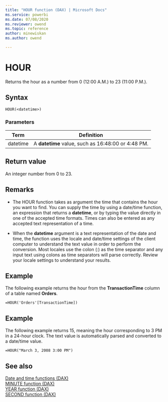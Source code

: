 ```yaml
---
title: "HOUR function (DAX) | Microsoft Docs"
ms.service: powerbi 
ms.date: 07/08/2020
ms.reviewer: owend
ms.topic: reference
author: minewiskan
ms.author: owend

---
```

# HOUR

Returns the hour as a number from 0 (12:00 A.M.) to 23 (11:00 P.M.).  
  
## Syntax  
  
```dax
HOUR(<datetime>)  
```
  
### Parameters  
  
|Term|Definition|  
|--------|--------------|  
|datetime|A **datetime** value, such as 16:48:00 or 4:48 PM.|  
  
## Return value

An integer number from 0 to 23.  

## Remarks

- The HOUR function takes as argument the time that contains the hour you want to find. You can supply the time by using a date/time function, an expression that returns a **datetime**, or by typing the value directly in one of the accepted time formats. Times can also be entered as any accepted text representation of a time.  
  
- When the **datetime** argument is a text representation of the date and time, the function uses the locale and date/time settings of the client computer to understand the text value in order to perform the conversion. Most locales use the colon (:) as the time separator and any input text using colons as time separators will parse correctly. Review your locale settings to understand your results.  
  
## Example

The following example returns the hour from the **TransactionTime** column of a table named **Orders**.  
  
```dax
=HOUR('Orders'[TransactionTime])  
```
  
## Example

The following example returns 15, meaning the hour corresponding to 3 PM in a 24-hour clock. The text value is automatically parsed and converted to a date/time value.  
  
```dax
=HOUR("March 3, 2008 3:00 PM")  
```
  
## See also

[Date and time functions &#40;DAX&#41;](date-and-time-functions-dax.md)  
[MINUTE function &#40;DAX&#41;](minute-function-dax.md)  
[YEAR function &#40;DAX&#41;](year-function-dax.md)  
[SECOND function &#40;DAX&#41;](second-function-dax.md)  
